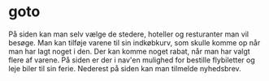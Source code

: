 # goto
På siden kan man selv vælge de stedere, hoteller og resturanter man vil besøge.
Man kan tilføje varene til sin indkøbkurv, som skulle komme op når man har lagt noget i den.
Der kan komme noget rabat, når man har valgt flere af varene.
På siden er der i nav'en mulighed for bestille flybiletter og leje biler til sin ferie.
Nederest på siden kan man tilmelde nyhedsbrev.
